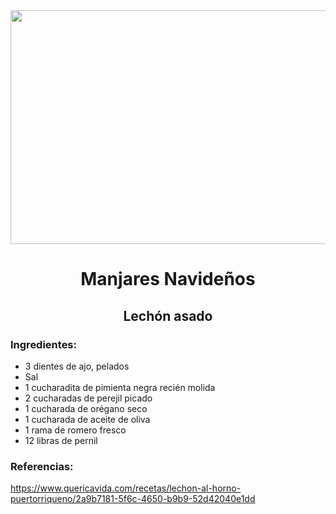<div align= "center">

<img src="https://www.top10puertorico.com/wp-content/uploads/2018/12/lechon.jpg" width="520" height="374"/>

# Manjares Navideños
## Lechón asado

</div>

### Ingredientes:

- 3 dientes de ajo, pelados
- Sal
- 1 cucharadita de pimienta negra recién molida
- 2 cucharadas de perejil picado
- 1 cucharada de orégano seco
- 1 cucharada de aceite de oliva
- 1 rama de romero fresco
- 12 libras de pernil

### Referencias: 
https://www.quericavida.com/recetas/lechon-al-horno-puertorriqueno/2a9b7181-5f6c-4650-b9b9-52d42040e1dd

